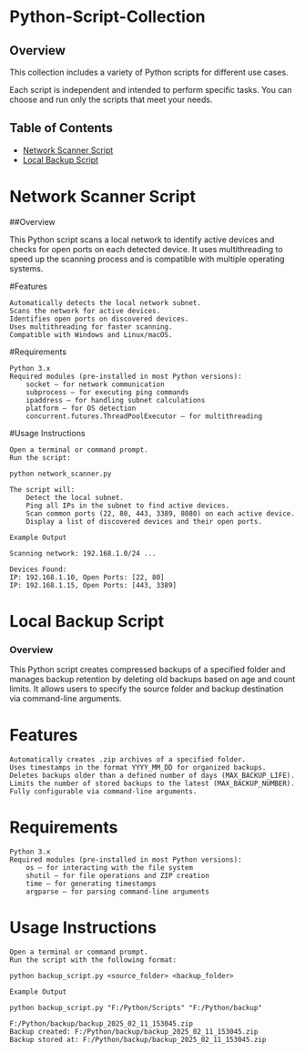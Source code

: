 # Python-Script-Collection
## Overview

This collection includes a variety of Python scripts for different use cases.

Each script is independent and intended to perform specific tasks. You can choose and run only the scripts that meet your needs.

## Table of Contents
- [Network Scanner Script](#network-scanner)
- [Local Backup Script](#local-backup-script)

# Network Scanner Script

##Overview

This Python script scans a local network to identify active devices and checks for open ports on each detected device. It uses multithreading to speed up the scanning process and is compatible with multiple operating systems.

#Features

    Automatically detects the local network subnet.
    Scans the network for active devices.
    Identifies open ports on discovered devices.
    Uses multithreading for faster scanning.
    Compatible with Windows and Linux/macOS.

#Requirements

    Python 3.x
    Required modules (pre-installed in most Python versions):
        socket – for network communication
        subprocess – for executing ping commands
        ipaddress – for handling subnet calculations
        platform – for OS detection
        concurrent.futures.ThreadPoolExecutor – for multithreading

#Usage Instructions

    Open a terminal or command prompt.
    Run the script:

    python network_scanner.py

    The script will:
        Detect the local subnet.
        Ping all IPs in the subnet to find active devices.
        Scan common ports (22, 80, 443, 3389, 8080) on each active device.
        Display a list of discovered devices and their open ports.

    Example Output

    Scanning network: 192.168.1.0/24 ...
    
    Devices Found:
    IP: 192.168.1.10, Open Ports: [22, 80]
    IP: 192.168.1.15, Open Ports: [443, 3389]

# Local Backup Script

### Overview

This Python script creates compressed backups of a specified folder and manages backup retention by deleting old backups based on age and count limits. It allows users to specify the source folder and backup destination via command-line arguments.

# Features

    Automatically creates .zip archives of a specified folder.
    Uses timestamps in the format YYYY_MM_DD for organized backups.
    Deletes backups older than a defined number of days (MAX_BACKUP_LIFE).
    Limits the number of stored backups to the latest (MAX_BACKUP_NUMBER).
    Fully configurable via command-line arguments.

# Requirements

    Python 3.x
    Required modules (pre-installed in most Python versions):
        os – for interacting with the file system
        shutil – for file operations and ZIP creation
        time – for generating timestamps
        argparse – for parsing command-line arguments

# Usage Instructions

    Open a terminal or command prompt.
    Run the script with the following format:

    python backup_script.py <source_folder> <backup_folder>

    Example Output

    python backup_script.py "F:/Python/Scripts" "F:/Python/backup"

    F:/Python/backup/backup_2025_02_11_153045.zip  
    Backup created: F:/Python/backup/backup_2025_02_11_153045.zip  
    Backup stored at: F:/Python/backup/backup_2025_02_11_153045.zip 
